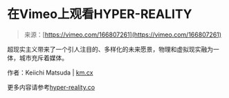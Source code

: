 <!--yml

分类：未分类

日期：2024年05月27日 14:39:51

-->

# 在Vimeo上观看HYPER-REALITY

> 来源：[https://vimeo.com/166807261](https://vimeo.com/166807261)

超现实主义带来了一个引人注目的、多样化的未来愿景，物理和虚拟现实融为一体，城市充斥着媒体。

作者：Keiichi Matsuda | [km.cx](http://km.cx)

更多内容请参考[hyper-reality.co](http://hyper-reality.co)
